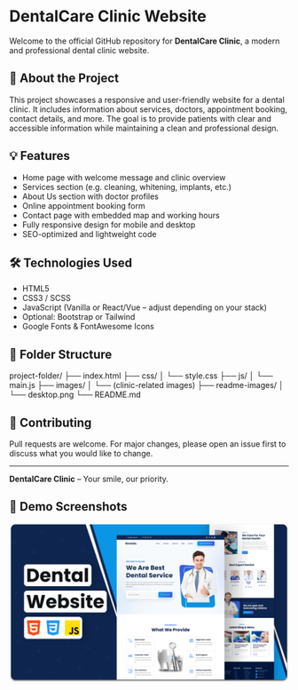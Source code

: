 # DentalCare Clinic Website

Welcome to the official GitHub repository for **DentalCare Clinic**, a modern and professional dental clinic website.

## 🦷 About the Project

This project showcases a responsive and user-friendly website for a dental clinic. It includes information about services, doctors, appointment booking, contact details, and more. The goal is to provide patients with clear and accessible information while maintaining a clean and professional design.

## 💡 Features

- Home page with welcome message and clinic overview  
- Services section (e.g. cleaning, whitening, implants, etc.)  
- About Us section with doctor profiles  
- Online appointment booking form  
- Contact page with embedded map and working hours  
- Fully responsive design for mobile and desktop  
- SEO-optimized and lightweight code

## 🛠️ Technologies Used

- HTML5  
- CSS3 / SCSS  
- JavaScript (Vanilla or React/Vue – adjust depending on your stack)  
- Optional: Bootstrap or Tailwind  
- Google Fonts & FontAwesome Icons

## 📂 Folder Structure

project-folder/
├── index.html
├── css/
│ └── style.css
├── js/
│ └── main.js
├── images/
│ └── (clinic-related images)
├── readme-images/
│ └── desktop.png
└── README.md

## 🙌 Contributing

Pull requests are welcome. For major changes, please open an issue first to discuss what you would like to change.

---

**DentalCare Clinic** – Your smile, our priority.

## 📸 Demo Screenshots

![DentalCare Desktop Demo](./readme-images/desktop.png "Desktop Demo")
